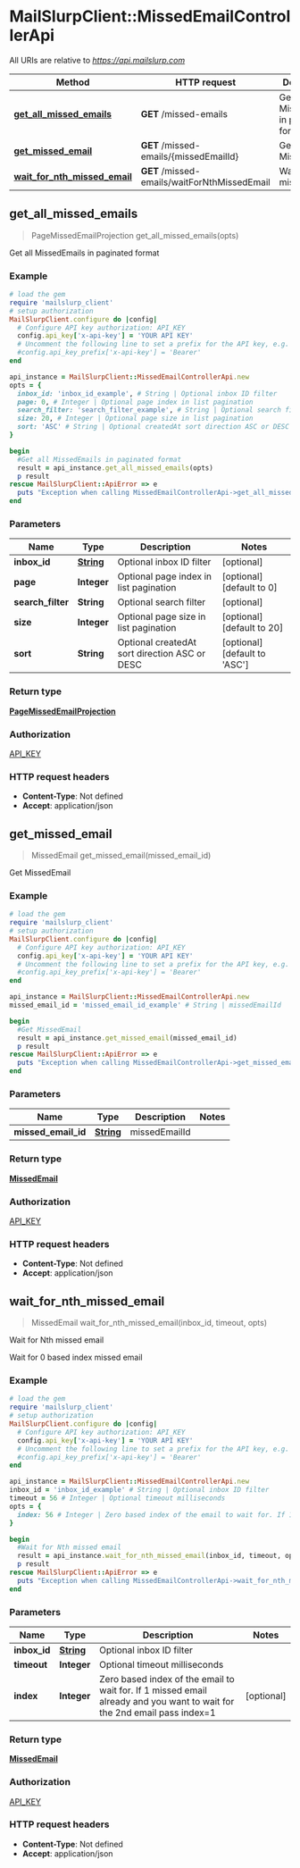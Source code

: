 # MailSlurpClient::MissedEmailControllerApi

All URIs are relative to *https://api.mailslurp.com*

Method | HTTP request | Description
------------- | ------------- | -------------
[**get_all_missed_emails**](MissedEmailControllerApi#get_all_missed_emails) | **GET** /missed-emails | Get all MissedEmails in paginated format
[**get_missed_email**](MissedEmailControllerApi#get_missed_email) | **GET** /missed-emails/{missedEmailId} | Get MissedEmail
[**wait_for_nth_missed_email**](MissedEmailControllerApi#wait_for_nth_missed_email) | **GET** /missed-emails/waitForNthMissedEmail | Wait for Nth missed email



## get_all_missed_emails

> PageMissedEmailProjection get_all_missed_emails(opts)

Get all MissedEmails in paginated format

### Example

```ruby
# load the gem
require 'mailslurp_client'
# setup authorization
MailSlurpClient.configure do |config|
  # Configure API key authorization: API_KEY
  config.api_key['x-api-key'] = 'YOUR API KEY'
  # Uncomment the following line to set a prefix for the API key, e.g. 'Bearer' (defaults to nil)
  #config.api_key_prefix['x-api-key'] = 'Bearer'
end

api_instance = MailSlurpClient::MissedEmailControllerApi.new
opts = {
  inbox_id: 'inbox_id_example', # String | Optional inbox ID filter
  page: 0, # Integer | Optional page index in list pagination
  search_filter: 'search_filter_example', # String | Optional search filter
  size: 20, # Integer | Optional page size in list pagination
  sort: 'ASC' # String | Optional createdAt sort direction ASC or DESC
}

begin
  #Get all MissedEmails in paginated format
  result = api_instance.get_all_missed_emails(opts)
  p result
rescue MailSlurpClient::ApiError => e
  puts "Exception when calling MissedEmailControllerApi->get_all_missed_emails: #{e}"
end
```

### Parameters


Name | Type | Description  | Notes
------------- | ------------- | ------------- | -------------
 **inbox_id** | [**String**]()| Optional inbox ID filter | [optional] 
 **page** | **Integer**| Optional page index in list pagination | [optional] [default to 0]
 **search_filter** | **String**| Optional search filter | [optional] 
 **size** | **Integer**| Optional page size in list pagination | [optional] [default to 20]
 **sort** | **String**| Optional createdAt sort direction ASC or DESC | [optional] [default to &#39;ASC&#39;]

### Return type

[**PageMissedEmailProjection**](PageMissedEmailProjection)

### Authorization

[API_KEY](../README#API_KEY)

### HTTP request headers

- **Content-Type**: Not defined
- **Accept**: application/json


## get_missed_email

> MissedEmail get_missed_email(missed_email_id)

Get MissedEmail

### Example

```ruby
# load the gem
require 'mailslurp_client'
# setup authorization
MailSlurpClient.configure do |config|
  # Configure API key authorization: API_KEY
  config.api_key['x-api-key'] = 'YOUR API KEY'
  # Uncomment the following line to set a prefix for the API key, e.g. 'Bearer' (defaults to nil)
  #config.api_key_prefix['x-api-key'] = 'Bearer'
end

api_instance = MailSlurpClient::MissedEmailControllerApi.new
missed_email_id = 'missed_email_id_example' # String | missedEmailId

begin
  #Get MissedEmail
  result = api_instance.get_missed_email(missed_email_id)
  p result
rescue MailSlurpClient::ApiError => e
  puts "Exception when calling MissedEmailControllerApi->get_missed_email: #{e}"
end
```

### Parameters


Name | Type | Description  | Notes
------------- | ------------- | ------------- | -------------
 **missed_email_id** | [**String**]()| missedEmailId | 

### Return type

[**MissedEmail**](MissedEmail)

### Authorization

[API_KEY](../README#API_KEY)

### HTTP request headers

- **Content-Type**: Not defined
- **Accept**: application/json


## wait_for_nth_missed_email

> MissedEmail wait_for_nth_missed_email(inbox_id, timeout, opts)

Wait for Nth missed email

Wait for 0 based index missed email

### Example

```ruby
# load the gem
require 'mailslurp_client'
# setup authorization
MailSlurpClient.configure do |config|
  # Configure API key authorization: API_KEY
  config.api_key['x-api-key'] = 'YOUR API KEY'
  # Uncomment the following line to set a prefix for the API key, e.g. 'Bearer' (defaults to nil)
  #config.api_key_prefix['x-api-key'] = 'Bearer'
end

api_instance = MailSlurpClient::MissedEmailControllerApi.new
inbox_id = 'inbox_id_example' # String | Optional inbox ID filter
timeout = 56 # Integer | Optional timeout milliseconds
opts = {
  index: 56 # Integer | Zero based index of the email to wait for. If 1 missed email already and you want to wait for the 2nd email pass index=1
}

begin
  #Wait for Nth missed email
  result = api_instance.wait_for_nth_missed_email(inbox_id, timeout, opts)
  p result
rescue MailSlurpClient::ApiError => e
  puts "Exception when calling MissedEmailControllerApi->wait_for_nth_missed_email: #{e}"
end
```

### Parameters


Name | Type | Description  | Notes
------------- | ------------- | ------------- | -------------
 **inbox_id** | [**String**]()| Optional inbox ID filter | 
 **timeout** | **Integer**| Optional timeout milliseconds | 
 **index** | **Integer**| Zero based index of the email to wait for. If 1 missed email already and you want to wait for the 2nd email pass index&#x3D;1 | [optional] 

### Return type

[**MissedEmail**](MissedEmail)

### Authorization

[API_KEY](../README#API_KEY)

### HTTP request headers

- **Content-Type**: Not defined
- **Accept**: application/json

